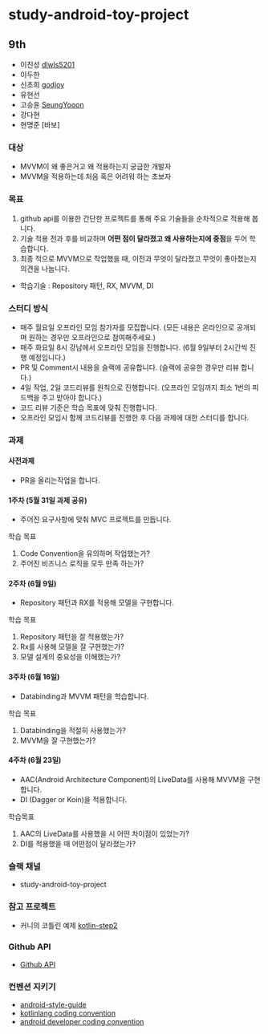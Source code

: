 # study-android-toy-project

## 9th

- 이진성 [dlwls5201](https://github.com/dlwls5201)
- 이두한
- 신초희 [godjoy](https://github.com/godjoy)
- 유현선
- 고승윤 [SeungYooon](https://github.com/SeungYooon)
- 강다현
- 현명준 [바보]

### 대상

- MVVM이 왜 좋은거고 왜 적용하는지 궁금한 개발자
- MVVM을 적용하는데 처음 혹은 어려워 하는 초보자

### 목표

1. github api를 이용한 간단한 프로젝트를 통해 주요 기술들을 순차적으로 적용해 봅니다.
2. 기술 적용 전과 후를 비교하며 **어떤 점이 달라졌고 왜 사용하는지에 중점**을 두어 학습합니다.
3. 최종 적으로 MVVM으로 작업했을 때, 이전과 무엇이 달라졌고 무엇이 좋아졌는지 의견을 나눕니다.
- 학습기술 : Repository 패턴, RX, MVVM, DI

### 스터디 방식

- 매주 월요일 오프라인 모임 참가자를 모집합니다. (모든 내용은 온라인으로 공개되며 원하는 경우만 오프라인으로 참여해주세요.)
- 매주 화요일 8시 강남에서 오프라인 모임을 진행합니다. (6월 9일부터 2시간씩 진행 예정입니다.)
- PR 및 Comment시 내용을 슬랙에 공유합니다. (슬랙에 공유한 경우만 리뷰 합니다.)
- 4일 작업, 2일 코드리뷰를 원칙으로 진행합니다. (오프라인 모임까지 최소 1번의 피드백을 주고 받아야 합니다.)
- 코드 리뷰 기준은 학습 목표에 맞춰 진행합니다. 
- 오프라인 모임시 함께 코드리뷰를 진행한 후 다음 과제에 대한 스터디를 합니다.

### 과제

#### 사전과제
- PR을 올리는작업을 합니다.

#### 1주차 (5월 31일 과제 공유)
- 주어진 요구사항에 맞춰 MVC 프로젝트를 만듭니다.

학습 목표
1. Code Convention을 유의하며 작업했는가?
2. 주어진 비즈니스 로직을 모두 만족 하는가?

#### 2주차 (6월 9일)
- Repository 패턴과 RX를 적용해 모델을 구현합니다.

학습 목표
1. Repository 패턴을 잘 적용했는가?
2. Rx를 사용해 모델을 잘 구현했는가?
3. 모델 설계의 중요성을 이해했는가?

#### 3주차 (6월 16일)
- Databinding과 MVVM 패턴을 학습합니다.

학습 목표
1. Databinding을 적절히 사용했는가?
2. MVVM을 잘 구현했는가?

#### 4주차 (6월 23일)
- AAC(Android Architecture Component)의 LiveData를 사용해 MVVM을 구현합니다.
- DI (Dagger or Koin)을 적용합니다.

학습목표
1. AAC의 LiveData를 사용했을 시 어떤 차이점이 있었는가?
2. DI를 적용했을 때 어떤점이 달라졌는가?

### 슬랙 채널
- study-android-toy-project

### 참고 프로젝트
- 커니의 코틀린 예제 [kotlin-step2](https://github.com/kunny/kunny-kotlin-book/tree/kotlin-step-2)

### Github API
- [Github API](https://developer.github.com/v3/)

### 컨벤션 지키기
- [android-style-guide](https://github.com/dlwls5201/android-style-guide/blob/master/README.md)
- [kotlinlang coding convention](https://kotlinlang.org/docs/reference/coding-conventions.html)
- [android developer coding convention](https://developer.android.com/kotlin/style-guide)
